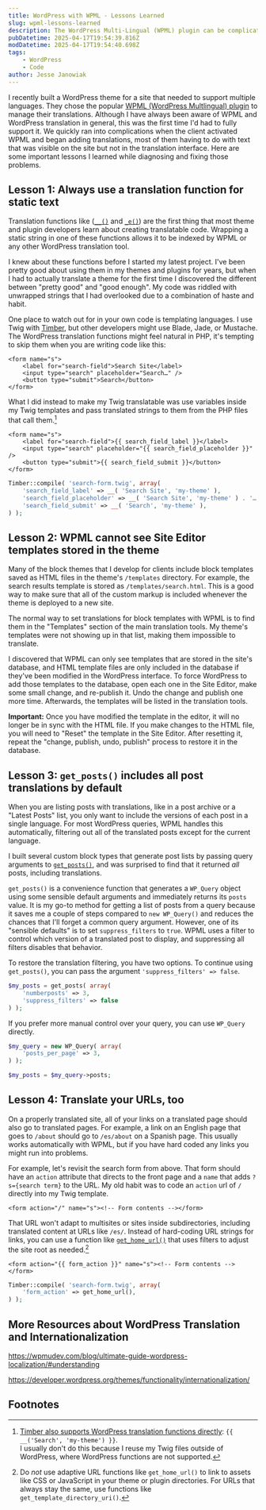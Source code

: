 ```yaml
---
title: WordPress with WPML - Lessons Learned
slug: wpml-lessons-learned
description: The WordPress Multi-Lingual (WPML) plugin can be complicated for theme developers. Here are some problems I ran into on a recent project, and how I fixed them.
pubDatetime: 2025-04-17T19:54:39.816Z
modDatetime: 2025-04-17T19:54:40.698Z
tags:
    - WordPress
    - Code
author: Jesse Janowiak
---
```


I recently built a WordPress theme for a site that needed to support multiple languages. They chose the popular [WPML (WordPress Multlingual) plugin](https://wpml.org/) to manage their translations. Although I have always been aware of WPML and WordPress translation in general, this was the first time I'd had to fully support it. We quickly ran into complications when the client activated WPML and began adding translations, most of them having to do with text that was visible on the site but not in the translation interface. Here are some important lessons I learned while diagnosing and fixing those problems.

## Lesson 1: Always use a translation function for static text

Translation functions like ([`__()`](https://developer.wordpress.org/reference/functions/__/) and [`_e()`](https://developer.wordpress.org/reference/functions/_e/)) are the first thing that most theme and plugin developers learn about creating translatable code. Wrapping a static string in one of these functions allows it to be indexed by WPML or any other WordPress translation tool.

I knew about these functions before I started my latest project. I've been pretty good about using them in my themes and plugins for years, but when I had to actually translate a theme for the first time I discovered the different between "pretty good" and "good enough". My code was riddled with unwrapped strings that I had overlooked due to a combination of haste and habit.

One place to watch out for in your own code is templating languages. I use Twig with [Timber](https://upstatement.com/timber), but other developers might use Blade, Jade, or Mustache. The WordPress translation functions might feel natural in PHP, it's tempting to skip them when you are writing code like this:

```twig title="search-form.twig"
<form name="s">
    <label for="search-field">Search Site</label>
    <input type="search" placeholder="Search…" />
    <button type="submit">Search</button>
</form>
```

What I did instead to make my Twig translatable was use variables inside my Twig templates and pass translated strings to them from the PHP files that call them.[^timber-inline-functions]

```twig title="search-form.twig"
<form name="s">
    <label for="search-field">{{ search_field_label }}</label>
    <input type="search" placeholder="{{ search_field_placeholder }}" />
    <button type="submit">{{ search_field_submit }}</button>
</form>
```

```php title="search-form.php"
Timber::compile( 'search-form.twig', array(
    'search_field_label' => __( 'Search Site', 'my-theme' ),
    'search_field_placeholder' => __( 'Search Site', 'my-theme' ) . '…',
    'search_field_submit' => __( 'Search', 'my-theme' ),
) );
```

## Lesson 2: WPML cannot see Site Editor templates stored in the theme

Many of the block themes that I develop for clients include block templates saved as HTML files in the theme's `/templates` directory. For example, the search results template is stored as `/templates/search.html`. This is a good way to make sure that all of the custom markup is included whenever the theme is deployed to a new site.

The normal way to set translations for block templates with WPML is to find them in the "Templates" section of the main translation tools. My theme's templates were not showing up in that list, making them impossible to translate.

I discovered that WPML can only see templates that are stored in the site's database, and HTML template files are only included in the database if they've been modified in the WordPress interface. To force WordPress to add those templates to the database, open each one in the Site Editor, make some small change, and re-publish it. Undo the change and publish one more time. Afterwards, the templates will be listed in the translation tools.

**Important:** Once you have modified the template in the editor, it will no longer be in sync with the HTML file. If you make changes to the HTML file, you will need to "Reset" the template in the Site Editor. After resetting it, repeat the "change, publish, undo, publish" process to restore it in the database.

## Lesson 3: `get_posts()` includes all post translations by default

When you are listing posts with translations, like in a post archive or a "Latest Posts" list, you only want to include the versions of each post in a single language. For most WordPress queries, WPML handles this automatically, filtering out all of the translated posts except for the current language.

I built several custom block types that generate post lists by passing query arguments to [`get_posts()`](https://developer.wordpress.org/reference/functions/get_posts), and was surprised to find that it returned *all* posts, including translations.

`get_posts()` is a convenience function that generates a `WP_Query` object using some sensible default arguments and immediately returns its `posts` value. It is my go-to method for getting a list of posts from a query because it saves me a couple of steps compared to `new WP_Query()` and reduces the chances that I'll forget a common query argument. However, one of its "sensible defaults" is to set `suppress_filters` to `true`. WPML uses a filter to control which version of a translated post to display, and suppressing all filters disables that behavior.

To restore the translation filtering, you have two options. To continue using `get_posts()`, you can pass the argument `'suppress_filters' => false`.

```php title="post-list-get-posts.php"
$my_posts = get_posts( array(
    'numberposts' => 3,
    'suppress_filters' => false
) );
```

If you prefer more manual control over your query, you can use `WP_Query` directly.

```php title="post-list-wp-query.php"
$my_query = new WP_Query( array(
    'posts_per_page' => 3,
) );

$my_posts = $my_query->posts;
```

## Lesson 4: Translate your URLs, too

On a properly translated site, all of your links on a translated page should also go to translated pages. For example, a link on an English page that goes to `/about` should go to `/es/about` on a Spanish page. This usually works automatically with WPML, but if you have hard coded any links you might run into problems.

For example, let's revisit the search form from above. That form should have an `action` attribute that directs to the front page and a `name` that adds `?s={search term}` to the URL. My old habit was to code an `action` url of `/` directly into my Twig template.

```twig title="search-form.twig"
<form action="/" name="s"><!-- Form contents --></form>
```

That URL won't adapt to multisites or sites inside subdirectories, including translated content at URLs like `/es/`. Instead of hard-coding URL strings for links, you can use a function like [`get_home_url()`](https://developer.wordpress.org/reference/functions/get_home_url) that uses filters to adjust the site root as needed.[^theme-root]

```twig title="search-form.twig"
<form action="{{ form_action }}" name="s"><!-- Form contents --></form>
```

```php title="search-form.php"
Timber::compile( 'search-form.twig', array(
    'form_action' => get_home_url(),
) );
```

## More Resources about WordPress Translation and Internationalization

https://wpmudev.com/blog/ultimate-guide-wordpress-localization/#understanding

https://developer.wordpress.org/themes/functionality/internationalization/

## Footnotes

[^timber-inline-functions]: [Timber also supports WordPress translation functions directly](https://timber.github.io/docs/v2/guides/internationalization/#translation-functions): <span style="white-space: preserve nowrap">`{{ __('Search', 'my-theme') }}`.</span>  
I usually don't do this because I reuse my Twig files outside of WordPress, where WordPress functions are not supported.

[^theme-root]: Do *not* use adaptive URL functions like `get_home_url()` to link to assets like CSS or JavaScript in your theme or plugin directories. For URLs that always stay the same, use functions like `get_template_directory_uri()`.